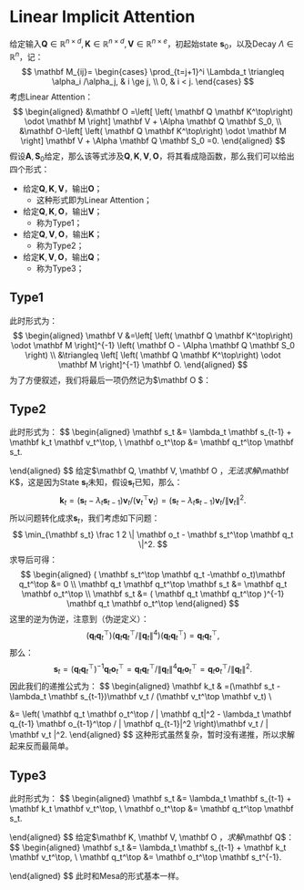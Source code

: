 

# Linear Implicit Attention

给定输入$\mathbf Q\in \mathbb R^{n\times d}, \mathbf K\in \mathbb R^{n\times d}, \mathbf V\in \mathbb R^{n\times e}$，初起始state $\mathbf s_0$，以及Decay $\Lambda\in \mathbb R^{n}$，记：
$$
\mathbf M_{ij}=
\begin{cases}
\prod_{t=j+1}^i \Lambda_t \triangleq  \alpha_i /\alpha_j, & i \ge j, \\
0, & i < j.
\end{cases}
$$
考虑Linear Attention：
$$
\begin{aligned}
&\mathbf O =\left[
\left( \mathbf Q \mathbf K^\top\right) \odot \mathbf M
\right] \mathbf V + \Alpha \mathbf Q \mathbf S_0, \\
&\mathbf O-\left[
\left( \mathbf Q \mathbf K^\top\right) \odot \mathbf M
\right] \mathbf V + \Alpha \mathbf Q \mathbf S_0 =0.
\end{aligned}
$$
假设$\mathbf A, \mathbf S_0$给定，那么该等式涉及$\mathbf Q, \mathbf K, \mathbf V, \mathbf O$，将其看成隐函数，那么我们可以给出四个形式：

- 给定$\mathbf Q, \mathbf K, \mathbf V$，输出$\mathbf O$；
  - 这种形式即为Linear Attention；
- 给定$\mathbf Q, \mathbf K, \mathbf O$，输出$\mathbf V$；
  - 称为Type1；
- 给定$\mathbf Q, \mathbf V, \mathbf O$，输出$\mathbf K$；
  - 称为Type2；
- 给定$\mathbf K, \mathbf V, \mathbf O$，输出$\mathbf Q$；
  - 称为Type3；



## Type1

此时形式为：
$$
\begin{aligned}
\mathbf V &=\left[
\left( \mathbf Q \mathbf K^\top\right) \odot \mathbf M
\right]^{-1} \left( \mathbf O - \Alpha \mathbf Q \mathbf S_0 \right)  \\
&\triangleq \left[
\left( \mathbf Q \mathbf K^\top\right) \odot \mathbf M
\right]^{-1}  \mathbf O.
\end{aligned}
$$
为了方便叙述，我们将最后一项仍然记为$\mathbf O $：



## Type2

此时形式为：
$$
\begin{aligned}
\mathbf s_t &= \lambda_t \mathbf s_{t-1} + \mathbf k_t \mathbf v_t^\top, \\
\mathbf o_t^\top  &=  \mathbf q_t^\top \mathbf s_t.

\end{aligned}
$$
给定$\mathbf Q, \mathbf V, \mathbf O $，无法求解$\mathbf K$，这是因为State $\mathbf s_t$未知，假设$\mathbf s_t$已知，那么：
$$
\mathbf k_t =(\mathbf s_t - \lambda_t \mathbf s_{t-1})\mathbf v_t / (\mathbf v_t^\top \mathbf v_t)
=(\mathbf s_t - \lambda_t \mathbf s_{t-1})\mathbf v_t / \| \mathbf v_t \|^2.
$$
所以问题转化成求$\mathbf s_t$，我们考虑如下问题：
$$
\min_{\mathbf s_t} \frac 1 2 \| \mathbf o_t - \mathbf s_t^\top \mathbf q_t \|^2.
$$
求导后可得：
$$
\begin{aligned}
(  \mathbf s_t^\top \mathbf q_t -\mathbf o_t)\mathbf q_t^\top  &= 0  \\
 \mathbf q_t \mathbf q_t^\top \mathbf s_t &= \mathbf q_t \mathbf o_t^\top \\
  \mathbf s_t &= ( \mathbf q_t \mathbf q_t^\top )^{-1}  \mathbf q_t \mathbf o_t^\top
\end{aligned}
$$
这里的逆为伪逆，注意到（伪逆定义）：
$$
(\mathbf q_t \mathbf q_t^\top) (\mathbf q_t \mathbf q_t^\top / \| \mathbf q_t\|^4) (\mathbf q_t \mathbf q_t^\top)= \mathbf q_t \mathbf q_t^\top,
$$
那么：
$$
\mathbf s_t = ( \mathbf q_t \mathbf q_t^\top )^{-1}  \mathbf q_t \mathbf o_t^\top =
\mathbf q_t \mathbf q_t^\top / \| \mathbf q_t\|^4  \mathbf q_t \mathbf o_t^\top = \mathbf q_t \mathbf o_t^\top / \| \mathbf q_t\|^2.
$$
因此我们的递推公式为：
$$
\begin{aligned}
\mathbf k_t & =(\mathbf s_t - \lambda_t \mathbf s_{t-1})\mathbf v_t / (\mathbf v_t^\top \mathbf v_t) \\

&= \left(
\mathbf q_t \mathbf o_t^\top / \| \mathbf q_t\|^2 - \lambda_t \mathbf q_{t-1} \mathbf o_{t-1}^\top / \| \mathbf q_{t-1}\|^2
\right)\mathbf v_t /  \| \mathbf v_t \|^2.
\end{aligned}
$$
这种形式虽然复杂，暂时没有递推，所以求解起来反而最简单。





## Type3

此时形式为：
$$
\begin{aligned}
\mathbf s_t &= \lambda_t \mathbf s_{t-1} + \mathbf k_t \mathbf v_t^\top, \\
\mathbf o_t^\top  &=  \mathbf q_t^\top \mathbf s_t.

\end{aligned}
$$
给定$\mathbf K, \mathbf V, \mathbf O $，求解$\mathbf Q$：
$$
\begin{aligned}
\mathbf s_t &= \lambda_t \mathbf s_{t-1} + \mathbf k_t \mathbf v_t^\top, \\
\mathbf q_t^\top  &= \mathbf o_t^\top  \mathbf s_t^{-1}.

\end{aligned}
$$
此时和Mesa的形式基本一样。
